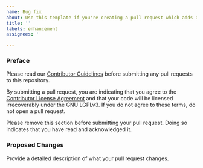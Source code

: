 ```yaml
---
name: Bug fix
about: Use this template if you're creating a pull request which adds a feature or other enhancement
title: ''
labels: enhancement
assignees: ''

---
```


### Preface

Please read our [Contributor Guidelines](https://github.com/MaxNeedsSnacks/roadrunner/blob/1.16.x/forge/CONTRIBUTING.md) before
submitting any pull requests to this repository.

By submitting a pull request, you are indicating that you agree to the [Contributor License Agreement](https://github.com/MaxNeedsSnacks/roadrunner/blob/1.16.x/forge/CONTRIBUTING.md#contributor-license-agreement-cla)
and that your code will be licensed irrecoverably under the GNU LGPLv3. If you do not agree to these terms, do not open
a pull request.

Please remove this section before submitting your pull request. Doing so indicates that you have read and acknowledged it.

### Proposed Changes
Provide a detailed description of what your pull request changes.
